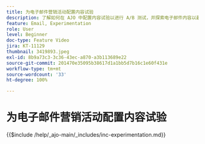 ```yaml
---
title: 为电子邮件营销活动配置内容试验
description: 了解如何在 AJO 中配置内容试验以进行 A/B 测试，并探索电子邮件内容以最有效地推动业务目标的实现。
feature: Email, Experimentation
role: User
level: Beginner
doc-type: Feature Video
jira: KT-11129
thumbnail: 3419893.jpeg
exl-id: 8b9a73c3-3c36-43ec-a870-a3b113689e22
source-git-commit: 201470e35095b38617d1a1bb5d7b16c1e60f431e
workflow-type: tm+mt
source-wordcount: '33'
ht-degree: 100%

---
```


# 为电子邮件营销活动配置内容试验

{{$include /help/_ajo-main/_includes/inc-experimentation.md}}
